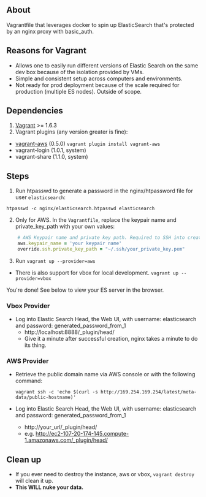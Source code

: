 ## About

Vagrantfile that leverages docker to spin up ElasticSearch that's protected by an nginx proxy with basic_auth.

## Reasons for Vagrant

- Allows one to easily run different versions of Elastic Search on the same dev box because of the isolation provided by VMs.
- Simple and consistent setup across computers and environments.
- Not ready for prod deployment because of the scale required for production (multiple ES nodes). Outside of scope.

## Dependencies

1. [Vagrant](http://www.vagrantup.com/downloads.html) >= 1.6.3
2. Vagrant plugins (any version greater is fine):
  - [vagrant-aws](https://github.com/mitchellh/vagrant-aws) (0.5.0)
    `vagrant plugin install vagrant-aws`
  - vagrant-login (1.0.1, system)
  - vagrant-share (1.1.0, system)

## Steps

1. Run htpasswd to generate a password in the nginx/htpassword file for user `elasticsearch`:

  ```
  htpasswd -c nginx/elasticsearch.htpasswd elasticsearch
  ```

2. Only for AWS. In the `Vagrantfile`, replace the keypair name and private_key_path with your own values:

  ```ruby
      # AWS Keypair name and private key path. Required to SSH into created instance.
      aws.keypair_name = 'your keypair name'
      override.ssh.private_key_path = "~/.ssh/your_private_key.pem"
  ```

3. Run `vagrant up --provider=aws`
  - There is also support for vbox for local development.
    `vagrant up --provider=vbox`

You're done! See below to view your ES server in the browser.

### Vbox Provider

  - Log into Elastic Search Head, the Web UI, with username: elasticsearch and password: generated_password_from_1
    - http://localhost:8888/_plugin/head/
    - Give it a minute after successful creation, nginx takes a minute to do its thing.

### AWS Provider

  - Retrieve the public domain name via AWS console or with the following command:

    ```
    vagrant ssh -c 'echo $(curl -s http://169.254.169.254/latest/meta-data/public-hostname)'
    ```

  - Log into Elastic Search Head, the Web UI, with username: elasticsearch and password: generated_password_from_1
    - http://your_url/_plugin/head/
    - e.g. http://ec2-107-20-174-145.compute-1.amazonaws.com/_plugin/head/

## Clean up

- If you ever need to destroy the instance, aws or vbox, `vagrant destroy` will clean it up.
- **This WILL nuke your data.**
